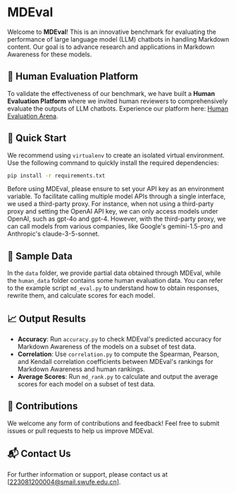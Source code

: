 # MDEval

Welcome to **MDEval**! This is an innovative benchmark for evaluating the performance of large language model (LLM) chatbots in handling Markdown content. Our goal is to advance research and applications in Markdown Awareness for these models.

## 🚀 Human Evaluation Platform

To validate the effectiveness of our benchmark, we have built a **Human Evaluation Platform** where we invited human reviewers to comprehensively evaluate the outputs of LLM chatbots. Experience our platform here: [Human Evaluation Arena](https://md-eval-human.pages.dev/).

## 🔧 Quick Start

We recommend using `virtualenv` to create an isolated virtual environment. Use the following command to quickly install the required dependencies:

```bash
pip install -r requirements.txt
```

Before using MDEval, please ensure to set your API key as an environment variable. To facilitate calling multiple model APIs through a single interface, we used a third-party proxy. For instance, when not using a third-party proxy and setting the OpenAI API key, we can only access models under OpenAI, such as gpt-4o and gpt-4. However, with the third-party proxy, we can call models from various companies, like Google's gemini-1.5-pro and Anthropic's claude-3-5-sonnet.

## 📂 Sample Data

In the `data` folder, we provide partial data obtained through MDEval, while the `human_data` folder contains some human evaluation data. You can refer to the example script `md_eval.py` to understand how to obtain responses, rewrite them, and calculate scores for each model.

## 📈 Output Results

- **Accuracy**: Run `accuracy.py` to check MDEval's predicted accuracy for Markdown Awareness of the models on a subset of test data.
- **Correlation**: Use `correlation.py` to compute the Spearman, Pearson, and Kendall correlation coefficients between MDEval's rankings for Markdown Awareness and human rankings.
- **Average Scores**: Run `md_rank.py` to calculate and output the average scores for each model on a subset of test data.

## 🤝 Contributions

We welcome any form of contributions and feedback! Feel free to submit issues or pull requests to help us improve MDEval.

## 📬 Contact Us

For further information or support, please contact us at [223081200004@smail.swufe.edu.cn].
